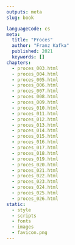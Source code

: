 ```yaml
---
outputs: meta
slug: book

languageCode: cs
meta:
  title: "Proces"
  author: "Franz Kafka"
  published: 2021
  keywords: []
chapters:
  - proces_003.html
  - proces_004.html
  - proces_005.html
  - proces_006.html
  - proces_007.html
  - proces_008.html
  - proces_009.html
  - proces_010.html
  - proces_011.html
  - proces_012.html
  - proces_013.html
  - proces_014.html
  - proces_015.html
  - proces_016.html
  - proces_017.html
  - proces_018.html
  - proces_019.html
  - proces_020.html
  - proces_021.html
  - proces_022.html
  - proces_023.html
  - proces_024.html
  - proces_025.html
  - proces_026.html
static:
  - style
  - scripts
  - fonts
  - images
  - favicon.png
---
```


